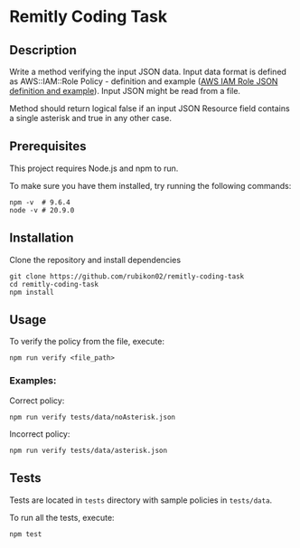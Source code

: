 # Remitly Coding Task


## Description
Write a method verifying the input JSON data. Input data format is defined as AWS::IAM::Role Policy - definition and example ([AWS IAM Role JSON definition and example](https://docs.aws.amazon.com/AWSCloudFormation/latest/UserGuide/aws-properties-iam-role-policy.html)). Input JSON might be read from a file.

Method should return logical false if an input JSON Resource field contains a single asterisk and true in any other case.


## Prerequisites
This project requires Node.js and npm to run. 

To make sure you have them installed, try running the following commands:
```shell
npm -v  # 9.6.4
node -v # 20.9.0
```

## Installation
Clone the repository and install dependencies

```
git clone https://github.com/rubikon02/remitly-coding-task
cd remitly-coding-task
npm install
```


## Usage

To verify the policy from the file, execute:

```
npm run verify <file_path>
```


### Examples:

Correct policy:

```
npm run verify tests/data/noAsterisk.json
```

Incorrect policy:

```
npm run verify tests/data/asterisk.json
```


## Tests
Tests are located in `tests` directory with sample policies in `tests/data`.

To run all the tests, execute:

```
npm test
```